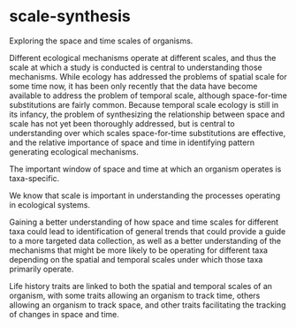 # scale-synthesis
Exploring the space and time scales of organisms.

Different ecological mechanisms operate at different scales, and thus the scale at which a study is conducted is central to understanding those mechanisms.  While ecology has addressed the problems of spatial scale for some time now, it has been only recently that the data have become available to address the problem of temporal scale, although space-for-time substitutions are fairly common.  Because temporal scale ecology is still in its infancy, the problem of synthesizing the relationship between space and scale has not yet been thoroughly addressed, but is central to understanding over which scales space-for-time substitutions are effective, and the relative importance of space and time in identifying pattern generating ecological mechanisms.

The important window of space and time at which an organism operates is taxa-specific.

We know that scale is important in understanding the processes operating in ecological systems.

Gaining a better understanding of how space and time scales for different taxa could lead to identification of general trends that could provide a guide to a more targeted data collection, as well as a better understanding of the mechanisms that might be more likely to be operating for different taxa depending on the spatial and temporal scales under which those taxa primarily operate.

Life history traits are linked to both the spatial and temporal scales of an organism, with some traits allowing an organism to track time, others allowing an organism to track space, and other traits facilitating the tracking of changes in space and time.
